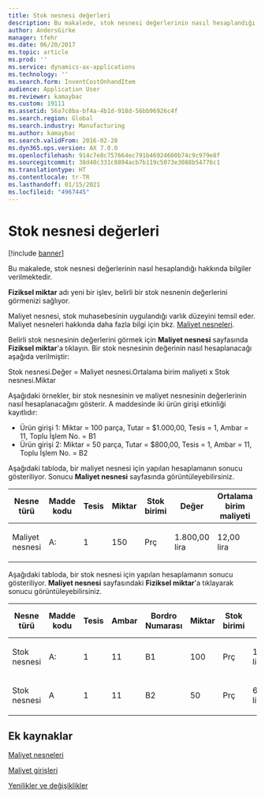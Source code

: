 ```yaml
---
title: Stok nesnesi değerleri
description: Bu makalede, stok nesnesi değerlerinin nasıl hesaplandığı hakkında bilgiler verilmektedir.
author: AndersGirke
manager: tfehr
ms.date: 06/20/2017
ms.topic: article
ms.prod: ''
ms.service: dynamics-ax-applications
ms.technology: ''
ms.search.form: InventCostOnhandItem
audience: Application User
ms.reviewer: kamaybac
ms.custom: 19111
ms.assetid: 56a7c8ba-bf4a-4b1d-918d-56bb96926c4f
ms.search.region: Global
ms.search.industry: Manufacturing
ms.author: kamaybac
ms.search.validFrom: 2016-02-28
ms.dyn365.ops.version: AX 7.0.0
ms.openlocfilehash: 914c7e8c757664ec791b46924600b74c9c979e8f
ms.sourcegitcommit: 38d40c331c8894acb7b119c5073e3088b54776c1
ms.translationtype: HT
ms.contentlocale: tr-TR
ms.lasthandoff: 01/15/2021
ms.locfileid: "4967445"
---
```

# <a name="inventory-object-values"></a>Stok nesnesi değerleri

[!include [banner](../includes/banner.md)]

Bu makalede, stok nesnesi değerlerinin nasıl hesaplandığı hakkında bilgiler verilmektedir. 

**Fiziksel miktar** adı yeni bir işlev, belirli bir stok nesnenin değerlerini görmenizi sağlıyor. 

Maliyet nesnesi, stok muhasebesinin uygulandığı varlık düzeyini temsil eder. Maliyet nesneleri hakkında daha fazla bilgi için bkz. [Maliyet nesneleri](cost-object.md). 

Belirli stok nesnesinin değerlerini görmek için **Maliyet nesnesi** sayfasında **Fiziksel miktar**'a tıklayın. Bir stok nesnesinin değerinin nasıl hesaplanacağı aşağıda verilmiştir: 

Stok nesnesi.Değer = Maliyet nesnesi.Ortalama birim maliyeti x Stok nesnesi.Miktar 

Aşağıdaki örnekler, bir stok nesnesinin ve maliyet nesnesinin değerlerinin nasıl hesaplanacağını gösterir. A maddesinde iki ürün girişi etkinliği kayıtlıdır:

-   Ürün girişi 1: Miktar = 100 parça, Tutar = $1.000,00, Tesis = 1, Ambar = 11, Toplu İşlem No. = B1
-   Ürün girişi 2: Miktar = 50 parça, Tutar = $800,00, Tesis = 1, Ambar = 11, Toplu İşlem No. = B2

Aşağıdaki tabloda, bir maliyet nesnesi için yapılan hesaplamanın sonucu gösteriliyor. Sonucu **Maliyet nesnesi** sayfasında görüntüleyebilirsiniz.

<table style="width:100%;">
<colgroup>
<col width="14%" />
<col width="14%" />
<col width="14%" />
<col width="14%" />
<col width="14%" />
<col width="14%" />
<col width="14%" />
</colgroup>
<thead>
<tr class="header">
<th>Nesne türü</th>
<th>Madde kodu</th>
<th>Tesis</th>
<th>Miktar</th>
<th>Stok birimi</th>
<th>Değer</th>
<th>Ortalama birim maliyeti</th>
</tr>
</thead>
<tbody>
<tr class="odd">
<td>Maliyet nesnesi</td>
<td>A:</td>
<td>1</td>
<td>150</td>
<td>Prç</td>
<td><p>1.800,00 lira</p></td>
<td><p>12,00 lira</p></td>
</tr>
</tbody>
</table>

Aşağıdaki tabloda, bir stok nesnesi için yapılan hesaplamanın sonucu gösteriliyor. **Maliyet nesnesi** sayfasındaki **Fiziksel miktar**'a tıklayarak sonucu görüntüleyebilirsiniz.

<table style="width:100%;">
<colgroup>
<col width="11%" />
<col width="11%" />
<col width="11%" />
<col width="11%" />
<col width="11%" />
<col width="11%" />
<col width="11%" />
<col width="11%" />
<col width="11%" />
</colgroup>
<thead>
<tr class="header">
<th>Nesne türü</th>
<th>Madde kodu</th>
<th>Tesis</th>
<th>Ambar</th>
<th>Bordro Numarası</th>
<th>Miktar</th>
<th>Stok birimi</th>
<th>Değer</th>
<th>Ortalama birim maliyeti</th>
</tr>
</thead>
<tbody>
<tr class="odd">
<td>Stok nesnesi</td>
<td>A:</td>
<td>1</td>
<td>11</td>
<td>B1</td>
<td>100</td>
<td>Prç</td>
<td><p>1.200,00 lira</p></td>
<td><p>12,00 lira</p></td>
</tr>
<tr class="even">
<td>Stok nesnesi</td>
<td>A</td>
<td>1</td>
<td>11</td>
<td>B2</td>
<td>50</td>
<td>Prç</td>
<td><p>600,00 lira.</p></td>
<td><p>12,00 lira</p></td>
</tr>
</tbody>
</table>



<a name="additional-resources"></a>Ek kaynaklar
--------

[Maliyet nesneleri](cost-object.md)

[Maliyet girişleri](cost-entries.md)

[Yenilikler ve değişiklikler](../../fin-and-ops/get-started/whats-new-changed.md)



